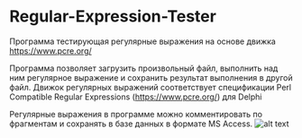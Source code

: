 # Regular-Expression-Tester
Программа тестирующая регулярные выражения на основе движка https://www.pcre.org/ 

Программа позволяет загрузить произвольный файл, выполнить над ним регулярное выражение и сохранить результат выполнения в другой файл.
Движок регулярных выражений соответствует спецификации Perl Compatible Regular Expressions (https://www.pcre.org/) для Delphi

Регулярные выражения в программе можно комментировать по фрагментам и сохранять в базе данных в формате MS Access.
![alt text](https://github.com/Indemsys/Regular-Expression-Tester/blob/master/HowToUse.PNG)
